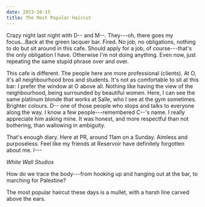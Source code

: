 ```yaml
---
date: 2023-10-15
title: The Most Popular Haircut
---
```


Crazy night last night with D-- and M--. They---oh, there goes my focus...Back at the green lacquer bar. Fired. No job, no obligations, nothing to do but sit around in this cafe. Should apply for a job, of course---that's the only obligation I have. Otherwise I'm not doing anything. Even now, just repeating the same stupid phrase over and over.

This cafe is different. The people here are more professional (clients). At O, it's all neighbourhood bros and students. It's not as comfortable to sit at this bar: I prefer the window at O above all. Nothing like having the view of the neighbourhood, being surrounded by beautiful women. Here, I can see the same platinum blonde that works at Salle, who I see at the gym sometimes. Brighter colours. D-- one of those people who stops and talks to everyone along the way. I know a few people---remembered C--'s name. I really appreciate him asking mine. It was honest, and more respectful than not bothering, than wallowing in ambiguity.

That's enough diary. Here at PR, around 11am on a Sunday. Aimless and purposeless. Feel like my friends at Reservoir have definitely forgotten about me. I---

*White Wall Studios*

How do we trace the body---from hooking up and hanging out at the bar, to marching for Palestine?

The most popular haircut these days is a mullet, with a harsh line carved above the ears.
